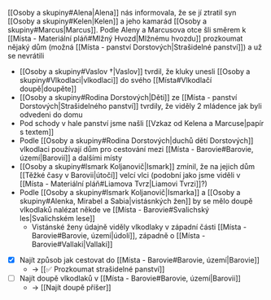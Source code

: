 [[Osoby a skupiny#Alena|Alena]] nás informovala, že se jí ztratil syn [[Osoby a skupiny#Kelen|Kelen]] a jeho kamarád [[Osoby a skupiny#Marcus|Marcus]]. Podle Aleny a Marcusova otce šli směrem k [[Místa - Materiální pláň#Mlžný Hvozd|Mlžnému hvozdu]] prozkoumat nějaký dům (možná [[Místa - panství Dorstových|Strašidelné panství]]) a už se nevrátili

- [[Osoby a skupiny#Vaslov †|Vaslov]] tvrdil, že kluky unesli [[Osoby a skupiny#Vlkodlaci|vlkodlaci]] do svého [[Místa#Vlkodlačí doupě|doupěte]]
- [[Osoby a skupiny#Rodina Dorstových|Děti]] ze [[Místa - panství Dorstových|Strašidelného panství]] tvrdily, že viděly 2 mládence jak byli odvedeni do domu
- Pod schody v hale panství jsme našli [[Vzkaz od Kelena a Marcuse|papír s textem]]
- Podle [[Osoby a skupiny#Rodina Dorstových|duchů dětí Dorstových]] vlkodlaci používají dům pro cestování mezi [[Místa - Barovie#Barovie, území|Barovií]] a dalšími místy
- [[Osoby a skupiny#Ismark Koljanovič|Ismark]] zmínil, že na jejich dům [[Těžké časy v Barovii|útočí]] velcí vlci (podobní jako jsme viděli v [[Místa - Materiální pláň#Liamova Tvrz|Liamovi Tvrzi]]?)
- Podle [[Osoby a skupiny#Ismark Koljanovič|Ismarka]] a [[Osoby a skupiny#Alenka, Mirabel a Sabia|vistásnkých žen]] by se mělo doupě vlkodlaků nalézat někde ve [[Místa - Barovie#Svalichský les|Svalichském lese]]
	- Vistánské ženy údajně viděly vlkodlaky v západní části [[Místa - Barovie#Barovie, území|údolí]], západně o [[Místa - Barovie#Vallaki|Vallaki]]

- [x] Najít způsob jak cestovat do [[Místa - Barovie#Barovie, území|Barovie]] 
	- -> [[✅ Prozkoumat strašidelné panství]]
- [ ] Najít doupě vlkodlaků v [[Místa - Barovie#Barovie, území|Barovii]] 
	- -> [[Najít doupě příšer]]
